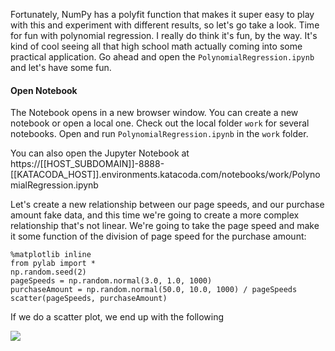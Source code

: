 Fortunately, NumPy has a polyfit function that makes it super easy to play with this and experiment with different results, so let's go take a look. Time for fun with polynomial regression. I really do think it's fun, by the way. It's kind of cool seeing all that high school math actually coming into some practical application. Go ahead and open the `PolynomialRegression.ipynb` and let's have some fun.

#### Open Notebook
The Notebook opens in a new browser window. You can create a new notebook or open a local one. Check out the local folder `work` for several notebooks. Open and run `PolynomialRegression.ipynb` in the `work` folder.

You can also open the Jupyter Notebook at https://[[HOST_SUBDOMAIN]]-8888-[[KATACODA_HOST]].environments.katacoda.com/notebooks/work/PolynomialRegression.ipynb

Let's create a new relationship between our page speeds, and our purchase amount fake data, and this time we're going to create a more complex relationship that's not linear. We're going to take the page speed and make it some function of the division of page speed for the purchase amount:

```
%matplotlib inline
from pylab import *
np.random.seed(2)
pageSpeeds = np.random.normal(3.0, 1.0, 1000)
purchaseAmount = np.random.normal(50.0, 10.0, 1000) / pageSpeeds
scatter(pageSpeeds, purchaseAmount)
```

If we do a scatter plot, we end up with the following

![](https://github.com/fenago/katacoda-scenarios/raw/master/datascience-machine-learning/datascience-machine-learning-chapter-04/7.png)

